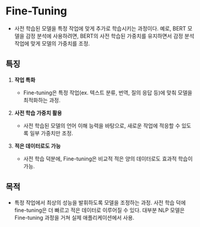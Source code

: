 # Fine-Tuning

- 사전 학습된 모델을 특정 작업에 맞게 추가로 학습시키는 과정이다. 예로, BERT 모델을 감정 분석에 사용하려면, BERT의 사전 학습된 가중치를 유지하면서 감정 분석 작업에 맞게 모델의 가중치를 조정.

## 특징

1. __작업 특화__
    - Fine-tuning은 특정 작업(ex. 텍스트 분류, 번역, 질의 응답 등)에 맞춰 모델을 최적화하는 과정.

2. __사전 학습 가중치 활용__
    - 사전 학습된 모델의 언어 이해 능력을 바탕으로, 새로운 작업에 적응할 수 있도록 일부 가중치만 조정.

3. __적은 데이터로도 가능__
    - 사전 학습 덕분에, Fine-tuning은 비교적 적은 양의 데이터로도 효과적 학습이 가능.

## 목적

- 특정 작업에서 최상의 성능을 발휘하도록 모델을 조정하는 과정. 사전 학습 덕에 fine-tuning은 더 빠르고 적은 데이터로 이루어질 수 있다. 대부분 NLP 모델은 Fine-tuning 과정을 거쳐 실제 애플리케이션에서 사용.

